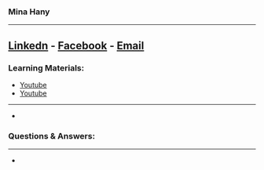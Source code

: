 
### Mina Hany
---
[Linkedn](https://www.linkedin.com/in/minahany/) - [Facebook](https://www.facebook.com/mina.hany.293) - [Email](mina.hany.t@gmail.com)
---
### Learning Materials:
- [Youtube](https://www.youtube.com/watch?v=SWYqp7iY_Tc) 
- [Youtube](https://www.youtube.com/watch?v=RGOj5yH7evk)
---
-   
### Questions & Answers:
---
- 

